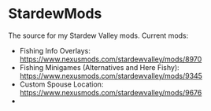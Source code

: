 # StardewMods
The source for my Stardew Valley mods. Current mods:

- Fishing Info Overlays: https://www.nexusmods.com/stardewvalley/mods/8970
- Fishing Minigames (Alternatives and Here Fishy): https://www.nexusmods.com/stardewvalley/mods/9345
- Custom Spouse Location: https://www.nexusmods.com/stardewvalley/mods/9676
- 

